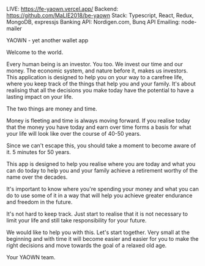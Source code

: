 LIVE: https://fe-yaown.vercel.app/
Backend: https://github.com/MaLIE2018/be-yaown
Stack: Typescript, React, Redux, MongoDB, expressjs
Banking API: Nordigen.com, Bunq API
Emailing: node-mailer

YAOWN - yet another wallet app

Welcome to the world.

Every human being is an investor. You too. We invest our time and our money. The economic system, and nature before it, makes us investors.
This application is designed to help you on your way to a carefree life, where you keep track of the things that help you and your family.
It's about realising that all the decisions you make today have the potential to have a lasting impact on your life.

The two things are money and time.

Money is fleeting and time is always moving forward. If you realise today that the money you have today and earn over time forms a basis for what your life will look like over the course of 40-50 years.

Since we can't escape this, you should take a moment to become aware of it. 5 minutes for 50 years.

This app is designed to help you realise where you are today and what you can do today to help you and your family achieve a retirement worthy of the name over the decades.

It's important to know where you're spending your money and what you can do to use some of it in a way that will help you achieve greater endurance and freedom in the future.

It's not hard to keep track. Just start to realise that it is not necessary to limit your life and still take responsibility for your future.

We would like to help you with this. Let's start together. Very small at the beginning and with time it will become easier and easier for you to make the right decisions and move towards the goal of a relaxed old age.

Your YAOWN team.
